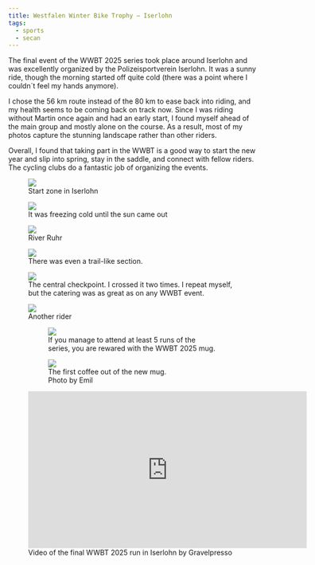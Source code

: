 ```yaml
---
title: Westfalen Winter Bike Trophy – Iserlohn
tags:
  - sports
  - secan
---
```

The final event of the WWBT 2025 series took place around Iserlohn and was excellently organized by the Polizeisportverein Iserlohn. It was a sunny ride, though the morning started off quite cold (there was a point where I couldn´t feel my hands anymore).

I chose the 56 km route instead of the 80 km to ease back into riding, and my health seems to be coming back on track now. Since I was riding without Martin once again and had an early start, I found myself ahead of the main group and mostly alone on the course. As a result, most of my photos capture the stunning landscape rather than other riders.

Overall, I found that taking part in the WWBT is a good way to start the new year and slip into spring, stay in the saddle, and connect with fellow riders. The cycling clubs do a fantastic job of organizing the events.

<figure>
<img src="/img/sports/IMG_7167.jpg">
<figcaption>Start zone in Iserlohn</figcaption>
</figure>

<figure>
<img src="/img/sports/IMG_7170.jpg">
<figcaption>It was freezing cold until the sun came out</figcaption>
</figure>

<figure>
<img src="/img/sports/IMG_7188.jpg">
<figcaption>River Ruhr</figcaption>
</figure>

<figure>
<img src="/img/sports/IMG_7191.jpg">
<figcaption>There was even a trail-like section.</figcaption>
</figure>

<figure>
<img src="/img/sports/IMG_7195.jpg">
<figcaption>The central checkpoint. I crossed it two times. I repeat myself, but the catering was as great as on any WWBT event.</figcaption>
</figure>

<figure>
<img src="/img/sports/IMG_7197.jpg">
<figcaption>Another rider</figcaption>
</figure>

<figure class="md:split">
<figure>
<img src="/img/sports/IMG_7199.jpg">
<figcaption>If you manage to attend at least 5 runs of the series, you are rewared with the WWBT 2025 mug.</figcaption>
</figure>
<figure>
<img src="/img/sports/IMG_7201.jpg">
<figcaption>The first coffee out of the new mug.<br>Photo by Emil</figcaption>
</figure>
</figure>

<figure>
<iframe width="560" height="315" src="https://www.youtube.com/embed/17let8Q_8x0?si=8Ff8HTyh6sZYw2fS" title="YouTube video player" frameborder="0" allow="accelerometer; autoplay; clipboard-write; encrypted-media; gyroscope; picture-in-picture; web-share" referrerpolicy="strict-origin-when-cross-origin" allowfullscreen></iframe>
<figcaption>Video of the final WWBT 2025 run in Iserlohn by Gravelpresso</figcaption>
</figure>

